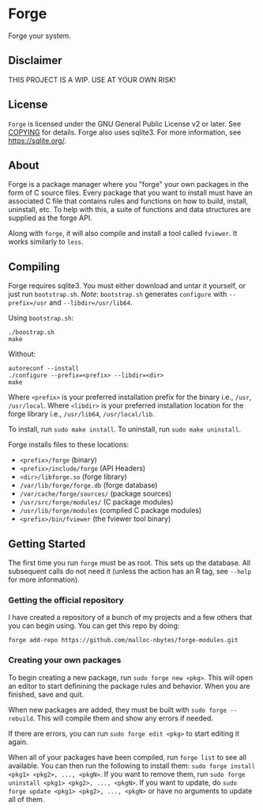 # Forge

Forge your system.

## Disclaimer
THIS PROJECT IS A WIP. USE AT YOUR OWN RISK!

## License
`Forge` is licensed under the GNU General Public License v2 or later. See [COPYING](COPYING) for details.
Forge also uses sqlite3. For more information, see https://sqlite.org/.

## About
Forge is a package manager where you "forge" your own packages in the form of C source files.
Every package that you want to install must have an associated C file that contains rules
and functions on how to build, install, uninstall, etc. To help with this, a suite of functions
and data structures are supplied as the forge API.

Along with `forge`, it will also compile and install a tool called `fviewer`. It works similarly to `less`.

## Compiling
Forge requires sqlite3. You must either download and untar it yourself, or just run `bootstrap.sh`.
_Note_: `bootstrap.sh` generates `configure` with `--prefix=/usr` and `--libdir=/usr/lib64`.

Using `bootstrap.sh`:
```
./boostrap.sh
make
```

Without:
```
autoreconf --install
./configure --prefix=<prefix> --libdir=<dir>
make
```

Where `<prefix>` is your preferred installation prefix for the binary i.e., `/usr`, `/usr/local`.
Where `<libdir>` is your preferred installation location for the forge library i.e., `/usr/lib64`, `/usr/local/lib`.

To install, run `sudo make install`. To uninstall, run `sudo make uninstall`.

Forge installs files to these locations:
- `<prefix>/forge` (binary)
- `<prefix>/include/forge` (API Headers)
- `<dir>/libforge.so` (forge library)
- `/var/lib/forge/forge.db` (forge database)
- `/var/cache/forge/sources/` (package sources)
- `/usr/src/forge/modules/` (C package modules)
- `/usr/lib/forge/modules` (compiled C package modules)
- `<prefix>/bin/fviewer` (the fviewer tool binary)

## Getting Started
The first time you run `forge` must be as root. This sets up the database. All subsequent calls do not need it
(unless the action has an R tag, see `--help` for more information).

### Getting the official repository
I have created a repository of a bunch of my projects and a few others that you can begin using. You can get
this repo by doing:
```
forge add-repo https://github.com/malloc-nbytes/forge-modules.git
```

### Creating your own packages
To begin creating a new package, run `sudo forge new <pkg>`. This will open an editor to start definining the
package rules and behavior. When you are finished, save and quit.

When new packages are added, they must be built with `sudo forge --rebuild`. This will compile them and show
any errors if needed.

If there are errors, you can run `sudo forge edit <pkg>` to start editing it again.

When all of your packages have been compiled, run `forge list` to see all available. You can then run the following to install them:
`sudo forge install <pkg1> <pkg2>, ..., <pkgN>`. If you want to remove them, run `sudo forge uninstall <pkg1> <pkg2>, ..., <pkgN>`.
If you want to update, do `sudo forge update <pkg1> <pkg2>, ..., <pkgN>` or have no arguments to update all of them.
